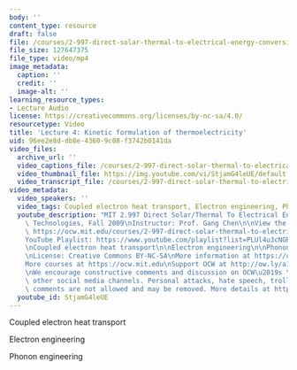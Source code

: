 ```yaml
---
body: ''
content_type: resource
draft: false
file: /courses/2-997-direct-solar-thermal-to-electrical-energy-conversion-technologies-fall-2009/mit2_997f09_lec04_360p_16_9.mp4
file_size: 127647375
file_type: video/mp4
image_metadata:
  caption: ''
  credit: ''
  image-alt: ''
learning_resource_types:
- Lecture Audio
license: https://creativecommons.org/licenses/by-nc-sa/4.0/
resourcetype: Video
title: 'Lecture 4: Kinetic formulation of thermoelectricity'
uid: 96ee2e8d-db8e-4360-9c08-f3742b0141da
video_files:
  archive_url: ''
  video_captions_file: /courses/2-997-direct-solar-thermal-to-electrical-energy-conversion-technologies-fall-2009/1RQbb7x8z7HyQXzaGxKbPQ4VVHKkZ9r23_transcript.webvtt
  video_thumbnail_file: https://img.youtube.com/vi/StjamG4leUE/default.jpg
  video_transcript_file: /courses/2-997-direct-solar-thermal-to-electrical-energy-conversion-technologies-fall-2009/1RQbb7x8z7HyQXzaGxKbPQ4VVHKkZ9r23_transcript.pdf
video_metadata:
  video_speakers: ''
  video_tags: Coupled electron heat transport, Electron engineering, Phonon engineering
  youtube_description: "MIT 2.997 Direct Solar/Thermal To Electrical Energy Conversion\
    \ Technologies, Fall 2009\nInstructor: Prof. Gang Chen\n\nView the complete course:\
    \ https://ocw.mit.edu/courses/2-997-direct-solar-thermal-to-electrical-energy-conversion-technologies-fall-2009/\n\
    YouTube Playlist: https://www.youtube.com/playlist?list=PLUl4u3cNGP62sv7_wYRKqvf1HsL4p54Kj\n\
    \nCoupled electron heat transport\n\nElectron engineering\n\nPhonon engineering\n\
    \nLicense: Creative Commons BY-NC-SA\nMore information at https://ocw.mit.edu/terms\n\
    More courses at https://ocw.mit.edu\nSupport OCW at http://ow.ly/a1If50zVRlQ\n\
    \nWe encourage constructive comments and discussion on OCW\u2019s YouTube and\
    \ other social media channels. Personal attacks, hate speech, trolling, and inappropriate\
    \ comments are not allowed and may be removed. More details at https://ocw.mit.edu/comments."
  youtube_id: StjamG4leUE
---
```

Coupled electron heat transport

Electron engineering

Phonon engineering